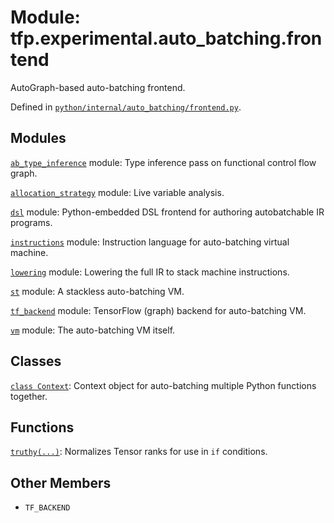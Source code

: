<div itemscope itemtype="http://developers.google.com/ReferenceObject">
<meta itemprop="name" content="tfp.experimental.auto_batching.frontend" />
<meta itemprop="path" content="Stable" />
<meta itemprop="property" content="TF_BACKEND"/>
</div>

# Module: tfp.experimental.auto_batching.frontend

AutoGraph-based auto-batching frontend.



Defined in [`python/internal/auto_batching/frontend.py`](https://github.com/tensorflow/probability/tree/master/tensorflow_probability/python/internal/auto_batching/frontend.py).

<!-- Placeholder for "Used in" -->


## Modules

[`ab_type_inference`](../../../tfp/experimental/auto_batching/type_inference.md) module: Type inference pass on functional control flow graph.

[`allocation_strategy`](../../../tfp/experimental/auto_batching/allocation_strategy.md) module: Live variable analysis.

[`dsl`](../../../tfp/experimental/auto_batching/dsl.md) module: Python-embedded DSL frontend for authoring autobatchable IR programs.

[`instructions`](../../../tfp/experimental/auto_batching/instructions.md) module: Instruction language for auto-batching virtual machine.

[`lowering`](../../../tfp/experimental/auto_batching/lowering.md) module: Lowering the full IR to stack machine instructions.

[`st`](../../../tfp/experimental/auto_batching/frontend/st.md) module: A stackless auto-batching VM.

[`tf_backend`](../../../tfp/experimental/auto_batching/tf_backend.md) module: TensorFlow (graph) backend for auto-batching VM.

[`vm`](../../../tfp/experimental/auto_batching/virtual_machine.md) module: The auto-batching VM itself.

## Classes

[`class Context`](../../../tfp/experimental/auto_batching/Context.md): Context object for auto-batching multiple Python functions together.

## Functions

[`truthy(...)`](../../../tfp/experimental/auto_batching/truthy.md): Normalizes Tensor ranks for use in `if` conditions.

## Other Members

* `TF_BACKEND` <a id="TF_BACKEND"></a>
